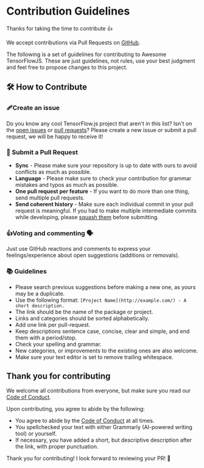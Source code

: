 # Contribution Guidelines

Thanks for taking the time to contribute :+1:

We accept contributions via Pull Requests on [GitHub](https://github.com/aaronhma/awesome-tensorflow-js).

The following is a set of guidelines for contributing to Awesome TensorFlowJS. These are just guidelines, not rules, use your best judgment and feel free to propose changes to this project.


## 🛠 How to Contribute

### 🩹Create an issue

Do you know any cool TensorFlow.js project that aren't in this list? Isn't on the [open issues](https://github.com/aaronhma/awesome-tensorflow-js/issues) or [pull requests](https://github.com/aaronhma/awesome-tensorflow-js/pulls)?
Please create a new issue or submit a pull request, we will be happy to receive it!

### 💖 Submit a Pull Request

- **Sync** - Please make sure your repository is up to date with ours to avoid conflicts as much as possible.
- **Language** - Please make sure to check your contribution for grammar mistakes and typos as much as possible.
- **One pull request per feature** - If you want to do more than one thing, send multiple pull requests.
- **Send coherent history** - Make sure each individual commit in your pull request is meaningful. If you had to make multiple intermediate commits while developing, please [squash them](http://www.git-scm.com/book/en/v2/Git-Tools-Rewriting-History#Changing-Multiple-Commit-Messages) before submitting.

### 👍Voting and commenting 🗣

Just use GitHub reactions and comments to express your feelings/experience about open suggestions (additions or removals).

### 📚 Guidelines

- Please search previous suggestions before making a new one, as yours may be a duplicate.
- Use the following format: `[Project Name](http://example.com/) - A short description.`
- The link should be the name of the package or project.
- Links and categories should be sorted alphabetically.
- Add one link per pull-request.
- Keep descriptions sentence case, concise, clear and simple, and end them with a period/stop.
- Check your spelling and grammar.
- New categories, or improvements to the existing ones are also welcome.
- Make sure your text editor is set to remove trailing whitespace.


## Thank you for contributing

We welcome all contributions from everyone, but make sure you read our [Code of Conduct](CODE_OF_CONDUCT.md).

Upon contributing, you agree to abide by the following:

- You agree to abide by the [Code of Conduct](CODE_OF_CONDUCT.md) at all times.
- You spellchecked your text with either Grammarly (AI-powered writing tool) or yourself.
- If necessary, you have added a short, but descriptive description after the link, with proper punctuation.

Thank you for contributing! I look forward to reviewing your PR! 🔮
